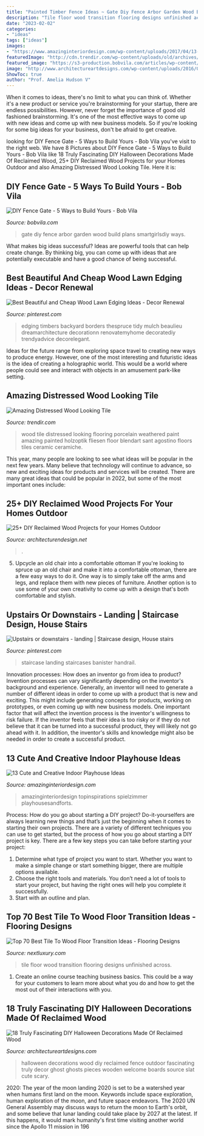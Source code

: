 ```yaml
---
title: "Painted Timber Fence Ideas ~ Gate Diy Fence Arbor Garden Wood Build Plans Smartgirlsdiy Ways"
description: "Tile floor wood transition flooring designs unfinished across"
date: "2023-02-02"
categories:
- "ideas"
tags: ["ideas"]
images:
- "https://www.amazinginteriordesign.com/wp-content/uploads/2017/04/13-cute-and-creative-indoor-playhouse-ideas-6.jpg"
featuredImage: "http://cdn.trendir.com/wp-content/uploads/old/archives/2015/02/13/astonishing-porcelain-tile-looking-like-real-weathered-wood-7.jpg"
featured_image: "https://s3-production.bobvila.com/articles/wp-content/uploads/2016/03/Garden_Arbor_Gate_SmartGirlsDIY.jpg"
image: "http://www.architectureartdesigns.com/wp-content/uploads/2016/09/9-8.jpg"
ShowToc: true
author: "Prof. Amelia Hudson V"
---
```



When it comes to ideas, there's no limit to what you can think of. Whether it's a new product or service you're brainstorming for your startup, there are endless possibilities. However, never forget the importance of good old fashioned brainstorming. It's one of the most effective ways to come up with new ideas and come up with new business models. So if you're looking for some big ideas for your business, don't be afraid to get creative.

	

		
looking for DIY Fence Gate - 5 Ways to Build Yours - Bob Vila you've visit to the right web. We have 8 Pictures about DIY Fence Gate - 5 Ways to Build Yours - Bob Vila like 18 Truly Fascinating DIY Halloween Decorations Made Of Reclaimed Wood, 25+ DIY Reclaimed Wood Projects for your Homes Outdoor and also Amazing Distressed Wood Looking Tile. Here it is:
		
    
## DIY Fence Gate - 5 Ways To Build Yours - Bob Vila

<img loading=lazy src="https://s3-production.bobvila.com/articles/wp-content/uploads/2016/03/Garden_Arbor_Gate_SmartGirlsDIY.jpg" onerror="this.onerror=null;this.src='https://tse2.mm.bing.net/th?id=OIP.vZT7DBxR1MZ0OwwT6eO6kAHaJw&amp;pid=15.1';" alt="DIY Fence Gate - 5 Ways to Build Yours - Bob Vila">

_Source: bobvila.com_

>gate diy fence arbor garden wood build plans smartgirlsdiy ways. 

	

What makes big ideas successful?
Ideas are powerful tools that can help create change. By thinking big, you can come up with ideas that are potentially executable and have a good chance of being successful.

    
## Best Beautiful And Cheap Wood Lawn Edging Ideas - Decor Renewal

<img loading=lazy src="https://i.pinimg.com/736x/44/33/a6/4433a6e2f657cfe6621f34385bbeec61.jpg" onerror="this.onerror=null;this.src='https://tse4.mm.bing.net/th?id=OIP.qgLh8cJnG0DgGag3j8qU4AHaMV&amp;pid=15.1';" alt="Best Beautiful and Cheap Wood Lawn Edging Ideas - Decor Renewal">

_Source: pinterest.com_

>edging timbers backyard borders thespruce tidy mulch beaulieu dreamarchitecture decorationn renovatemyhome decoratediy trendyadvice decorelegant. 

	

Ideas for the future range from exploring space travel to creating new ways to produce energy. However, one of the most interesting and futuristic ideas is the idea of creating a holographic world. This would be a world where people could see and interact with objects in an amusement park-like setting.

    
## Amazing Distressed Wood Looking Tile

<img loading=lazy src="http://cdn.trendir.com/wp-content/uploads/old/archives/2015/02/13/astonishing-porcelain-tile-looking-like-real-weathered-wood-7.jpg" onerror="this.onerror=null;this.src='https://tse4.mm.bing.net/th?id=OIP.aX5Z78ldo8Aj-HnPfM18IQHaMO&amp;pid=15.1';" alt="Amazing Distressed Wood Looking Tile">

_Source: trendir.com_

>wood tile distressed looking flooring porcelain weathered paint amazing painted holzoptik fliesen floor blendart sant agostino floors tiles ceramic ceramiche. 

	

This year, many people are looking to see what ideas will be popular in the next few years. Many believe that technology will continue to advance, so new and exciting ideas for products and services will be created. There are many great ideas that could be popular in 2022, but some of the most important ones include: 

    
## 25+ DIY Reclaimed Wood Projects For Your Homes Outdoor

<img loading=lazy src="https://cdn.architecturendesign.net/wp-content/uploads/2015/05/AD-Outdoor-Reclaimed-Wood-Projects-14.jpg" onerror="this.onerror=null;this.src='https://tse4.mm.bing.net/th?id=OIP.womx19xwh-u_l-Lc47TUfgHaIK&amp;pid=15.1';" alt="25+ DIY Reclaimed Wood Projects for your Homes Outdoor">

_Source: architecturendesign.net_

>. 

	

5. Upcycle an old chair into a comfortable ottoman
If you're looking to spruce up an old chair and make it into a comfortable ottoman, there are a few easy ways to do it. One way is to simply take off the arms and legs, and replace them with new pieces of furniture. Another option is to use some of your own creativity to come up with a design that's both comfortable and stylish.

    
## Upstairs Or Downstairs - Landing | Staircase Design, House Stairs

<img loading=lazy src="https://i.pinimg.com/736x/dc/3e/a3/dc3ea37dc72def9fa54cce17845a4aa0--landing-hunters.jpg" onerror="this.onerror=null;this.src='https://tse2.mm.bing.net/th?id=OIP.gv6Ds85rRy4rsNdj0CfiGQHaLH&amp;pid=15.1';" alt="Upstairs or downstairs - landing | Staircase design, House stairs">

_Source: pinterest.com_

>staircase landing staircases banister handrail. 

	

Innovation processes: How does an inventor go from idea to product?
Invention processes can vary significantly depending on the inventor's background and experience. Generally, an inventor will need to generate a number of different ideas in order to come up with a product that is new and exciting. This might include generating concepts for products, working on prototypes, or even coming up with new business models.
One important factor that will affect the invention process is the inventor's willingness to risk failure. If the inventor feels that their idea is too risky or if they do not believe that it can be turned into a successful product, they will likely not go ahead with it. In addition, the inventor's skills and knowledge might also be needed in order to create a successful product.

    
## 13 Cute And Creative Indoor Playhouse Ideas

<img loading=lazy src="https://www.amazinginteriordesign.com/wp-content/uploads/2017/04/13-cute-and-creative-indoor-playhouse-ideas-6.jpg" onerror="this.onerror=null;this.src='https://tse3.mm.bing.net/th?id=OIP.rHFmFa7g0hC-BwLBMnGxwwHaNH&amp;pid=15.1';" alt="13 Cute and Creative Indoor Playhouse Ideas">

_Source: amazinginteriordesign.com_

>amazinginteriordesign topinspirations spielzimmer playhousesandforts. 

	

Process: How do you go about starting a DIY project?
Do-it-yourselfers are always learning new things and that’s just the beginning when it comes to starting their own projects. There are a variety of different techniques you can use to get started, but the process of how you go about starting a DIY project is key. 
There are a few key steps you can take before starting your project:

1. Determine what type of project you want to start. Whether you want to make a simple change or start something bigger, there are multiple options available.
2. Choose the right tools and materials. You don’t need a lot of tools to start your project, but having the right ones will help you complete it successfully. 
3. Start with an outline and plan.

    
## Top 70 Best Tile To Wood Floor Transition Ideas - Flooring Designs

<img loading=lazy src="http://nextluxury.com/wp-content/uploads/home-tile-to-wood-floor-transition-ideas.jpg" onerror="this.onerror=null;this.src='https://tse4.mm.bing.net/th?id=OIP.72S91ywJvXzybYZ3qMzKbwAAAA&amp;pid=15.1';" alt="Top 70 Best Tile To Wood Floor Transition Ideas - Flooring Designs">

_Source: nextluxury.com_

>tile floor wood transition flooring designs unfinished across. 

	

1) Create an online course teaching business basics. This could be a way for your customers to learn more about what you do and how to get the most out of their interactions with you.

    
## 18 Truly Fascinating DIY Halloween Decorations Made Of Reclaimed Wood

<img loading=lazy src="http://www.architectureartdesigns.com/wp-content/uploads/2016/09/9-8.jpg" onerror="this.onerror=null;this.src='https://tse4.mm.bing.net/th?id=OIP.MkHW-hO0ZQ2iNMTEMF1dVwHaNI&amp;pid=15.1';" alt="18 Truly Fascinating DIY Halloween Decorations Made Of Reclaimed Wood">

_Source: architectureartdesigns.com_

>halloween decorations wood diy reclaimed fence outdoor fascinating truly decor ghost ghosts pieces wooden welcome boards source slat cute scary. 

	

2020: The year of the moon landing
2020 is set to be a watershed year when humans first land on the moon. Keywords include space exploration, human exploration of the moon, and future space endeavors. The 2020 UN General Assembly may discuss ways to return the moon to Earth's orbit, and some believe that lunar landing could take place by 2027 at the latest. If this happens, it would mark humanity's first time visiting another world since the Apollo 11 mission in 196
